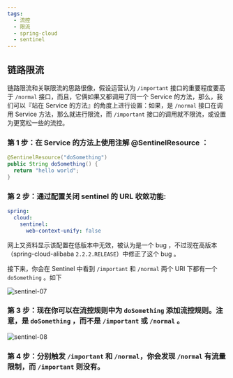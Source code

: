```yaml
---
tags: 
  - 流控 
  - 限流 
  - spring-cloud 
  - sentinel 
---
```


## 链路限流


链路限流和关联限流的思路很像，假设运营认为 `/important` 接口的重要程度要高于 `/normal` 接口，而且，它俩如果又都调用了同一个 Service 的方法，那么，我们可以『站在 Service 的方法』的角度上进行设置：如果，是 `/normal` 接口在调用 Service 方法，那么就进行限流，而 `/important` 接口的调用就不限流，或设置为更宽松一些的流控。

### 第 1 步：在 Service 的方法上使用注解 **@SentinelResource** ：

```java
@SentinelResource("doSomething")
public String doSomething() {
  return "hello world";
}
```

### 第 2 步：通过配置关闭 sentinel 的 URL 收敛功能:     

```yaml
spring:
  cloud:
    sentinel:
      web-context-unify: false
```

网上又资料显示该配置在低版本中无效，被认为是一个 bug ，不过现在高版本（spring-cloud-alibaba `2.2.2.RELEASE`）中修正了这个 bug 。

接下来，你会在 Sentinel 中看到 `/important` 和 `/normal` 两个 URI 下都有一个 `doSomething` 。如下

![sentinel-07](https://woniumd.oss-cn-hangzhou.aliyuncs.com/java/hemiao/20220627135313.png)

### 第 3 步：现在你可以在流控规则中为 `doSomething` 添加流控规则。注意，是 `doSomething` ，而不是 `/important` 或 `/normal` 。

![sentinel-08](https://woniumd.oss-cn-hangzhou.aliyuncs.com/java/hemiao/20220627135315.png)

### 第 4 步：分别触发 `/important` 和 `/normal`，你会发现 `/normal` 有流量限制，而 `/important` 则没有。

